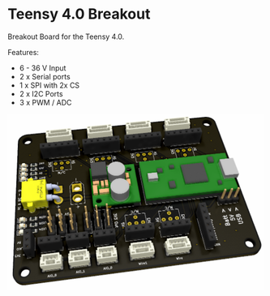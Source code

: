 # Teensy 4.0 Breakout
Breakout Board for the Teensy 4.0. 

Features:
- 6 - 36 V Input
- 2 x Serial ports
- 1 x SPI with 2x CS
- 2 x I2C Ports
- 3 x PWM / ADC

![Teensy 4.0 Breakout Board](./Images/teensy_4.0_breakout.png "Teensy 4.0 Breakout Board")
